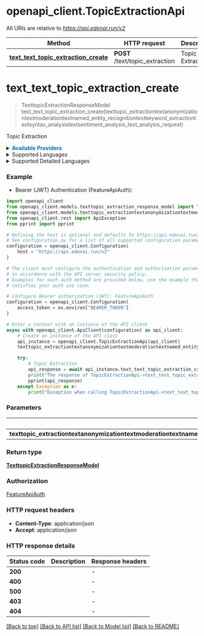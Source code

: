 # openapi_client.TopicExtractionApi

All URIs are relative to *https://api.edenai.run/v2*

Method | HTTP request | Description
------------- | ------------- | -------------
[**text_text_topic_extraction_create**](TopicExtractionApi.md#text_text_topic_extraction_create) | **POST** /text/topic_extraction | Topic Extraction


# **text_text_topic_extraction_create**
> TexttopicExtractionResponseModel text_text_topic_extraction_create(texttopic_extractiontextanonymizationtextmoderationtextnamed_entity_recognitiontextkeyword_extractiontextsyntax_analysistextsentiment_analysis_text_analysis_request)

Topic Extraction

<details><summary><strong style='color: #0072a3; cursor: pointer'>Available Providers</strong></summary>    |Provider|Version|Price|Billing unit| |----|-------|-----|------------| |**google**|`v1`|2.0 (per 1000000 char)|1000 char |**ibm**|`v1 (2021-08-01)`|0.3 (per 1000000 char)|10000 char |**openai**|`v1`|20.0 (per 1000000 token)|1 token |**tenstorrent**|`v1.0.0`|2.0 (per 1000000 char)|1000 char   </details>  <details><summary>Supported Languages</summary>      |Name|Value| |----|-----| |**Arabic**|`ar`| |**Chinese**|`zh`| |**Dutch**|`nl`| |**English**|`en`| |**French**|`fr`| |**German**|`de`| |**Italian**|`it`| |**Japanese**|`ja`| |**Korean**|`ko`| |**Portuguese**|`pt`| |**Russian**|`ru`| |**Spanish**|`es`|  </details><details><summary>Supported Detailed Languages</summary>      |Name|Value| |----|-----| |**Auto detection**|`auto-detect`|  </details>

### Example

* Bearer (JWT) Authentication (FeatureApiAuth):

```python
import openapi_client
from openapi_client.models.texttopic_extraction_response_model import TexttopicExtractionResponseModel
from openapi_client.models.texttopic_extractiontextanonymizationtextmoderationtextnamed_entity_recognitiontextkeyword_extractiontextsyntax_analysistextsentiment_analysis_text_analysis_request import TexttopicExtractiontextanonymizationtextmoderationtextnamedEntityRecognitiontextkeywordExtractiontextsyntaxAnalysistextsentimentAnalysisTextAnalysisRequest
from openapi_client.rest import ApiException
from pprint import pprint

# Defining the host is optional and defaults to https://api.edenai.run/v2
# See configuration.py for a list of all supported configuration parameters.
configuration = openapi_client.Configuration(
    host = "https://api.edenai.run/v2"
)

# The client must configure the authentication and authorization parameters
# in accordance with the API server security policy.
# Examples for each auth method are provided below, use the example that
# satisfies your auth use case.

# Configure Bearer authorization (JWT): FeatureApiAuth
configuration = openapi_client.Configuration(
    access_token = os.environ["BEARER_TOKEN"]
)

# Enter a context with an instance of the API client
async with openapi_client.ApiClient(configuration) as api_client:
    # Create an instance of the API class
    api_instance = openapi_client.TopicExtractionApi(api_client)
    texttopic_extractiontextanonymizationtextmoderationtextnamed_entity_recognitiontextkeyword_extractiontextsyntax_analysistextsentiment_analysis_text_analysis_request = {"providers":"tenstorrent,google,ibm,openai","language":"en","text":"That actor on TV makes movies in Hollywood and also stars in a variety of popular new TV shows."} # TexttopicExtractiontextanonymizationtextmoderationtextnamedEntityRecognitiontextkeywordExtractiontextsyntaxAnalysistextsentimentAnalysisTextAnalysisRequest | 

    try:
        # Topic Extraction
        api_response = await api_instance.text_text_topic_extraction_create(texttopic_extractiontextanonymizationtextmoderationtextnamed_entity_recognitiontextkeyword_extractiontextsyntax_analysistextsentiment_analysis_text_analysis_request)
        print("The response of TopicExtractionApi->text_text_topic_extraction_create:\n")
        pprint(api_response)
    except Exception as e:
        print("Exception when calling TopicExtractionApi->text_text_topic_extraction_create: %s\n" % e)
```



### Parameters


Name | Type | Description  | Notes
------------- | ------------- | ------------- | -------------
 **texttopic_extractiontextanonymizationtextmoderationtextnamed_entity_recognitiontextkeyword_extractiontextsyntax_analysistextsentiment_analysis_text_analysis_request** | [**TexttopicExtractiontextanonymizationtextmoderationtextnamedEntityRecognitiontextkeywordExtractiontextsyntaxAnalysistextsentimentAnalysisTextAnalysisRequest**](TexttopicExtractiontextanonymizationtextmoderationtextnamedEntityRecognitiontextkeywordExtractiontextsyntaxAnalysistextsentimentAnalysisTextAnalysisRequest.md)|  | 

### Return type

[**TexttopicExtractionResponseModel**](TexttopicExtractionResponseModel.md)

### Authorization

[FeatureApiAuth](../README.md#FeatureApiAuth)

### HTTP request headers

 - **Content-Type**: application/json
 - **Accept**: application/json

### HTTP response details

| Status code | Description | Response headers |
|-------------|-------------|------------------|
**200** |  |  -  |
**400** |  |  -  |
**500** |  |  -  |
**403** |  |  -  |
**404** |  |  -  |

[[Back to top]](#) [[Back to API list]](../README.md#documentation-for-api-endpoints) [[Back to Model list]](../README.md#documentation-for-models) [[Back to README]](../README.md)

